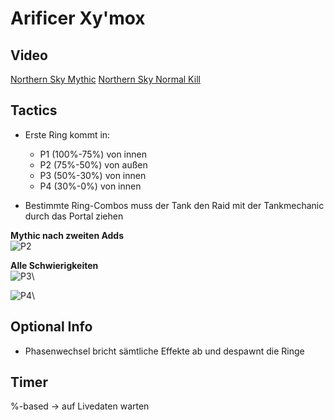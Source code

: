 # Arificer Xy'mox

## Video

[Northern Sky Mythic](https://www.twitch.tv/videos/1261893192?t=00h58m25s)
[Northern Sky Normal Kill](https://www.twitch.tv/videos/1273585898?t=01h25m39s)

## Tactics

- Erste Ring kommt in:
  - P1 (100%-75%) von innen
  - P2 (75%-50%) von außen
  - P3 (50%-30%) von innen
  - P4 (30%-0%) von innen

- Bestimmte Ring-Combos muss der Tank den Raid mit der Tankmechanic durch das Portal ziehen

**Mythic nach zweiten Adds**\
![P2](/images/artificer/mythic2ndAddGrp.gif)



**Alle Schwierigkeiten**\
![P3](/images/artificer/tankGripP3.gif)\


![P4](/images/artificer/tankGripP4.gif)\

## Optional Info

- Phasenwechsel bricht sämtliche Effekte ab und despawnt die Ringe

## Timer

%-based -> auf Livedaten warten
